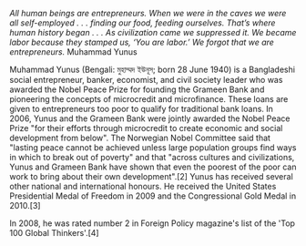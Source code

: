 *All human beings are entrepreneurs. When we were in the caves we were all self-employed . . . finding our food, feeding ourselves. That’s where human history began . . . As civilization came we suppressed it. We became labor because they stamped us, ‘You are labor.’ We forgot that we are entrepreneurs.*  Muhammad Yunus



Muhammad Yunus (Bengali: মুহাম্মদ ইউনূস; born 28 June 1940) is a Bangladeshi social entrepreneur, banker, economist, and civil society leader who was awarded the Nobel Peace Prize for founding the Grameen Bank and pioneering the concepts of microcredit and microfinance. These loans are given to entrepreneurs too poor to qualify for traditional bank loans. In 2006, Yunus and the Grameen Bank were jointly awarded the Nobel Peace Prize "for their efforts through microcredit to create economic and social development from below". The Norwegian Nobel Committee said that "lasting peace cannot be achieved unless large population groups find ways in which to break out of poverty" and that "across cultures and civilizations, Yunus and Grameen Bank have shown that even the poorest of the poor can work to bring about their own development".[2] Yunus has received several other national and international honours. He received the United States Presidential Medal of Freedom in 2009 and the Congressional Gold Medal in 2010.[3] 

In 2008, he was rated number 2 in Foreign Policy magazine's list of the 'Top 100 Global Thinkers'.[4]